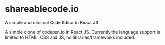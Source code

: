 # shareablecode.io
A simple and minimal Code Editor in React JS

A simple clone of codepen.io in React JS.
Currently the language support is limited to HTML, CSS and JS, no libraries/frameworks included.
